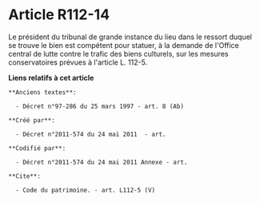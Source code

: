 # Article R112-14

Le président du tribunal de grande instance du lieu dans le ressort duquel se trouve le bien est compétent pour statuer, à la
demande de l'Office central de lutte contre le trafic des biens culturels, sur les mesures conservatoires prévues à l'article
L. 112-5.

**Liens relatifs à cet article**

	**Anciens textes**:

	  - Décret n°97-286 du 25 mars 1997 - art. 8 (Ab)

	**Créé par**:

	  - Décret n°2011-574 du 24 mai 2011  - art.

	**Codifié par**:

	  - Décret n°2011-574 du 24 mai 2011 Annexe - art.

	**Cite**:

	  - Code du patrimoine. - art. L112-5 (V)
